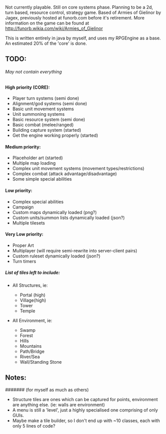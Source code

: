 Not currently playable. Still on core systems phase.
Planning to be a 2d, turn based, resource control, strategy game. Based of Armies of Gielinor by Jagex, previously hosted at funorb.com before it's retirement. More information on the game can be found at http://funorb.wikia.com/wiki/Armies_of_Gielinor

This is written entirely in java by myself, and uses my RPGEngine as a base.
An estimated 20% of the 'core' is done.

## TODO:
###### May not contain everything
#### High priority (CORE):
- Player turn systems			(semi done)
- Alignment/god systems     	(semi done)
- Basic unit movement systems
- Unit summoning systems
- Basic resource system			(semi done)
- Basic combat (melee/ranged)
- Building capture system		(started)
- Get the engine working properly (started)

#### Medium priority:
- Placeholder art				(started)
- Multiple map loading
- Complex unit movement systems (movement types/restrictions)
- Complex combat (attack advantage/disadvantage)
- Some simple special abilities

#### Low priority:
- Complex special abilities
- Campaign
- Custom maps dynamically loaded (png?)
- Custom units/summon lists dynamically loaded (json?)
- Multiple tilesets

#### Very Low priority:
- Proper Art
- Multiplayer (will require semi-rewrite into server-client pairs)
- Custom ruleset dynamically loaded (json?)
- Turn timers



##### List of tiles left to include:
- All Structures, ie:
   - Portal (high)
   - Village(high)
   - Tower
   - Temple
   
- All Environment, ie:
   - Swamp
   - Forest
   - Hills
   - Mountains
   - Path/Bridge
   - River/Sea
   - Wall/Standing Stone


## Notes:
####### (for myself as much as others)
- Structure tiles are ones which can be captured for points, environment are anything else. (ie: walls are environment)
- A menu is still a 'level', just a highly specialised one comprising of only GUIs.
- Maybe make a tile builder, so I don't end up with ~10 classes, each with only 5 lines of code?